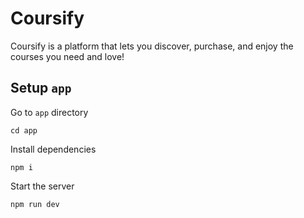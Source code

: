 # Coursify

Coursify is a platform that lets you discover, purchase, and enjoy the courses you need and love!

## Setup `app`

Go to `app` directory

```
cd app
```

Install dependencies

```
npm i
```

Start the server

```
npm run dev
```
